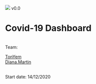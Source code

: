 ![](https://github.com/macroG0D/webpack-starter/blob/master/src/favicon.png?raw=true)
v0.0
# Covid-19 Dashboard

<br>
Team:

[TonYem](https://github.com/macroG0D)
<br>
[Diana.Martin](https://github.com/martin728)

<br>
Start date: 14/12/2020
